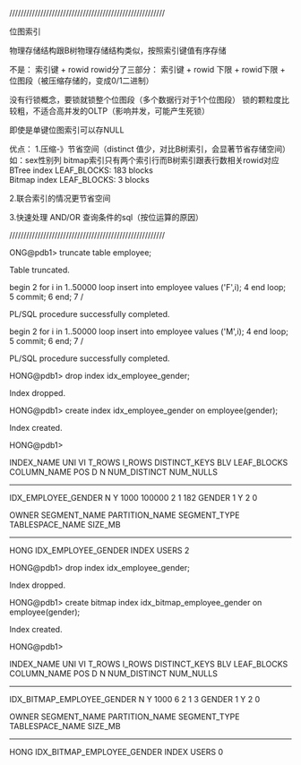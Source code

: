 ///////////////////////////////////////////////////////

位图索引

物理存储结构跟B树物理存储结构类似，按照索引键值有序存储

不是： 索引键 + rowid
rowid分了三部分： 索引键 + rowid 下限 + rowid下限 + 位图段（被压缩存储的，变成0/1二进制）

没有行锁概念，要锁就锁整个位图段（多个数据行对于1个位图段）
锁的颗粒度比较粗，不适合高并发的OLTP（影响并发，可能产生死锁）

即使是单键位图索引可以存NULL

优点：
1.压缩-》节省空间（distinct 值少，对比B树索引，会显著节省存储空间）如：sex性别列 bitmap索引只有两个索引行而B树索引跟表行数相关rowid对应
BTree index LEAF_BLOCKS: 183 blocks   
Bitmap index LEAF_BLOCKS: 3 blocks    

2.联合索引的情况更节省空间

3.快速处理 AND/OR 查询条件的sql（按位运算的原因）

///////////////////////////////////////////////////////



ONG@pdb1> truncate table employee;

Table truncated.

begin
  2  for i in 1..50000 loop
insert into employee values ('F',i);
  4  end loop;
  5  commit;
  6  end;
  7  /

PL/SQL procedure successfully completed.

begin
  2  for i in 1..50000 loop
insert into employee values ('M',i);
  4  end loop;
  5  commit;
  6  end;
  7  /

PL/SQL procedure successfully completed.

HONG@pdb1> drop index idx_employee_gender;

Index dropped.

HONG@pdb1> create index idx_employee_gender on employee(gender);

Index created.

HONG@pdb1>

INDEX_NAME		       UNI VI	  T_ROWS     I_ROWS DISTINCT_KEYS  BLV LEAF_BLOCKS COLUMN_NAME		POS D N NUM_DISTINCT  NUM_NULLS
------------------------------ --- -- ---------- ---------- ------------- ---- ----------- -------------------- --- - - ------------ ----------
IDX_EMPLOYEE_GENDER	       N   Y	    1000     100000		2    1	       182 GENDER		  1   Y 	   2	      0

OWNER		SEGMENT_NAME		       PARTITION_NAME	    SEGMENT_TYPE       TABLESPACE_NAME	       SIZE_MB
--------------- ------------------------------ -------------------- ------------------ -------------------- ----------
HONG		IDX_EMPLOYEE_GENDER				    INDEX	       USERS			     2


HONG@pdb1> drop index idx_employee_gender;

Index dropped.

HONG@pdb1> create bitmap index idx_bitmap_employee_gender on employee(gender);

Index created.

HONG@pdb1>

INDEX_NAME		       UNI VI	  T_ROWS     I_ROWS DISTINCT_KEYS  BLV LEAF_BLOCKS COLUMN_NAME		POS D N NUM_DISTINCT  NUM_NULLS
------------------------------ --- -- ---------- ---------- ------------- ---- ----------- -------------------- --- - - ------------ ----------
IDX_BITMAP_EMPLOYEE_GENDER     N   Y	    1000	  6		2    1		 3 GENDER		  1   Y 	   2	      0

OWNER		SEGMENT_NAME		       PARTITION_NAME	    SEGMENT_TYPE       TABLESPACE_NAME	       SIZE_MB
--------------- ------------------------------ -------------------- ------------------ -------------------- ----------
HONG		IDX_BITMAP_EMPLOYEE_GENDER			    INDEX	       USERS			     0

